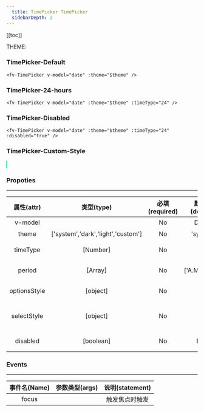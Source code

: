 ```yaml
---
  title: TimePicker TimePicker
  sidebarDepth: 2
---
```

  
[[toc]]

<style>
  .custom_style{
    background-color: rgb(0, 204, 153);
    border:1px solid rgb(0, 204, 153);
    color:white;
  }
  .custom_style:hover{
    border:1px solid rgb(0, 204, 153);
    background-color: rgb(0, 204, 153,0.8);
  }
</style>

<script>
  export default {
    data(){
      return {
        theme:0,
        date:new Date()
      }
    },
    computed:{
      $theme(){
        return !this.theme?'light':'dark';
      },
      divStyle(){
        if (this.$theme=='light'){
          return {
            backgroundColor:'#fff',
            padding:'20px',
            color:'#000',
          }
        }else{
          return {
            backgroundColor:'#000',
            padding:'20px',
            color:'#fff',
          }
        }
      },
    }
  }
</script>

<div :style="divStyle">
THEME:<fv-toggle-switch v-model="theme" :on="$theme" :off="$theme" :theme="$theme"/>
</div>

### TimePicker-Default

<div :style="divStyle">
<ClientOnly>
  <fv-TimePicker v-model="date" :theme="$theme" />
</ClientOnly>
</div>

``` vue
<fv-TimePicker v-model="date" :theme="$theme" />
```

### TimePicker-24-hours
<div :style="divStyle">
<ClientOnly>
  <fv-TimePicker v-model="date" :theme="$theme" :timeType="24" />
</ClientOnly>
</div>

``` vue
<fv-TimePicker v-model="date" :theme="$theme" :timeType="24" />
```

### TimePicker-Disabled
<div :style="divStyle">
<ClientOnly>
  <fv-TimePicker v-model="date" :theme="$theme" :timeType="24" :disabled="true" />
</ClientOnly>
</div>

``` vue
<fv-TimePicker v-model="date" :theme="$theme" :timeType="24" :disabled="true" />
```

### TimePicker-Custom-Style

<div :style="divStyle">
<ClientOnly>
<fv-TimePicker 
v-model="date" 
:theme="$theme" 
class="custom_style" 
innerBorderColor="rgb(0, 204, 153)"
:optionsStyle="{backgroundColor:'rgba(0, 204, 153,0.6)',color:'white',borderColor:'rgba(0, 204, 153,0.6)'}"
:selectStyle="{backgroundColor:'rgb(0, 204, 153)'}"
>
</fv-TimePicker>
</ClientOnly>
</div>

### Propoties
---
| 属性(attr)  |             类型(type)             | 必填(required) | 默认值(default) |     说明(statement)     |
|:-----------:|:----------------------------------:|:--------------:|:---------------:|:-----------------------:|
|  v-model           |                                    |            No | Date()                 |       绑定的时间                  |
| theme | ['system','dark','light','custom'] | No | 'system' | 主题色 |
| timeType | [Number] | No | 12 | 时间制（可选12，24） |
| period | [Array] | No | ['A.M.','P.M.'] | 上午下午显示 |
| optionsStyle | [object] | No | {} | 选项菜单样式 |
| selectStyle | [object] | No | {} | 选项菜单中间选项蒙版样式 |
| disabled | [boolean] | No | false | 是否禁用选项框 |

### Events
---
| 事件名(Name) | 参数类型(args) | 说明(statement) |
|:------------:|:--------------:|:---------------:|
| focus        |                |  触发焦点时触发 |
